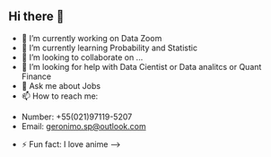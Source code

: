 ## Hi there 👋

- 🔭 I’m currently working on Data Zoom
- 🌱 I’m currently learning Probability and Statistic
- 👯 I’m looking to collaborate on ...
- 🤔 I’m looking for help with Data Cientist or Data analitcs or Quant Finance
- 💬 Ask me about Jobs
- 📫 How to reach me: 
* Number: +55(021)97119-5207
* Email: geronimo.sp@outlook.com
- ⚡ Fun fact: I love anime
-->
